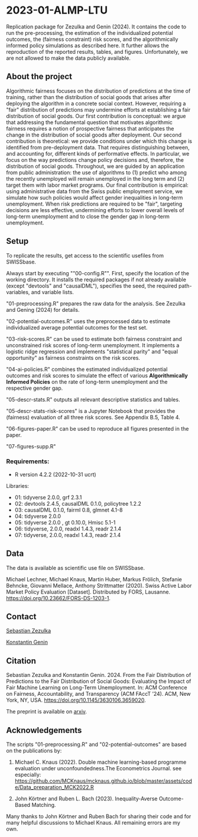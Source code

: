# 2023-01-ALMP-LTU
Replication package for Zezulka and Genin (2024). It contains the code to run the pre-processing, the estimation of the individualized potential outcomes, the (fairness constraint) risk scores, and the algorithmically informed policy simulations as described here. It further allows the reproduction of the reported results, tables, and figures. Unfortunately, we are not allowed to make the data publicly available.

## About the project
Algorithmic fairness focuses on the distribution of predictions at the time of training, rather than the distribution of social goods that arises after deploying the algorithm in a concrete social context. However, requiring a "fair" distribution of predictions may undermine efforts at establishing a fair distribution of social goods. Our first contribution is conceptual: we argue that addressing the fundamental question that motivates algorithmic fairness requires a notion of prospective fairness that anticipates the change in the distribution of social goods after deployment. Our second contribution is theoretical: we provide conditions under which this change is identified from pre-deployment data. That requires distinguishing between, and accounting for, different kinds of performative effects. In particular, we focus on the way predictions change policy decisions and, therefore, the distribution of social goods. Throughout, we are guided by an application from public administration: the use of algorithms to (1) predict who among the recently unemployed will remain unemployed in the long term and (2) target them with labor market programs. Our final contribution is empirical: using administrative data from the Swiss public employment service, we simulate how such policies would affect gender inequalities in long-term unemployment. When risk predictions are required to be "fair", targeting decisions are less effective, undermining efforts to lower overall levels of long-term unemployment and to close the gender gap in long-term unemployment. 

## Setup
To replicate the results, get access to the scientific usefiles from SWISSbase. 

Always start by executing ""00-config.R"". First, specify the location of the working directory. It installs the required packages if not already available (except "devtools" and "causalDML"), specifies the seed, the required path-variables, and variable lists. 

"01-preprocessing.R" prepares the raw data for the analysis. See Zezulka and Gening (2024) for details.

"02-potential-outcomes.R" uses the preprocessed data to estimate individualized average potential outcomes for the test set.

"03-risk-scores.R" can be used to estimate both fairness constraint and unconstrained risk scores of long-term unemployment. It implements a logistic ridge regression and implements "statistical parity" and "equal opportunity" as fairness constraints on the risk scores. 

"04-ai-policies.R" combines the estimated individualized potential outcomes and risk scores to simulate the effect of various **Algorithmically Informed Policies** on the rate of long-term unemployment and the respective gender gap.

"05-descr-stats.R" outputs all relevant descriptive statistics and tables.

"05-descr-stats-risk-scores" is a Jupyter Notebook that provides the (fairness) evaluation of all three risk scores. See Appendix B.5, Table 4.

"06-figures-paper.R" can be used to reproduce all figures presented in the paper.

"07-figures-supp.R"

### Requirements: 
- R version 4.2.2 (2022-10-31 ucrt)

Libraries:
- 01: tidyverse 2.0.0, grf 2.3.1
- 02: devtools 2.4.5, causalDML 0.1.0, policytree 1.2.2
- 03: causalDML 0.1.0, fairml 0.8, glmnet 4.1-8
- 04: tidyverse 2.0.0
- 05: tidyverse 2.0.0 , gt 0.10.0, Hmisc 5.1-1
- 06: tidyverse, 2.0.0, readxl 1.4.3, readr 2.1.4
- 07: tidyverse, 2.0.0, readxl 1.4.3, readr 2.1.4

## Data
The data is available as scientific use file on SWISSbase.

Michael Lechner, Michael Knaus, Martin Huber, Markus Frölich, Stefanie Behncke, Giovanni Mellace, Anthony Strittmatter (2020). Swiss Active Labor Market Policy Evaluation [Dataset]. Distributed by FORS, Lausanne. https://doi.org/10.23662/FORS-DS-1203-1.

## Contact
[Sebastian Zezulka](https://ethics.epistemology.ai/people#h.ybght6vasbh4)

[Konstantin Genin](https://ethics.epistemology.ai/people#h.frfuicc6nirv)

## Citation
Sebastian Zezulka and Konstantin Genin. 2024. From the Fair Distribution of Predictions to the Fair Distribution of Social Goods: Evaluating the Impact of Fair Machine Learning on Long-Term Unemployment. In: ACM Conference on Fairness, Accountability, and Transparency (ACM FAccT ’24). ACM, New York, NY, USA. https://doi.org/10.1145/3630106.3659020.

The preprint is available on [arxiv](https://arxiv.org/abs/2401.14438).

## Acknowledgements
The scripts "01-preprocessing.R" and "02-potential-outcomes" are based on the publications by:
1. Michael C. Knaus (2022). Double machine learning-based programme evaluation under unconfoundedness.The Econometrics Journal.
see especially: https://github.com/MCKnaus/mcknaus.github.io/blob/master/assets/code/Data_preparation_MCK2022.R

2. John Körtner and Ruben L. Bach (2023). Inequality-Averse Outcome-Based Matching. 

Many thanks to John Körtner and Ruben Bach for sharing their code and for many helpful discussions to Michael Knaus. All remaining errors are my own.

